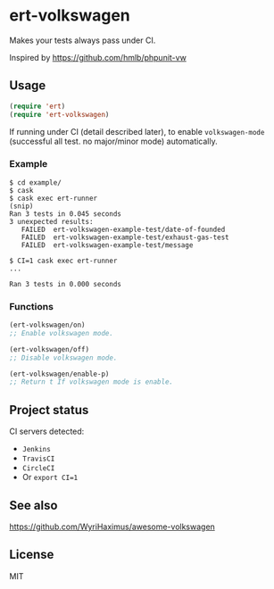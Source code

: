 ert-volkswagen
==============================

Makes your tests always pass under CI.

Inspired by https://github.com/hmlb/phpunit-vw

Usage
--------------------

```lisp
(require 'ert)
(require 'ert-volkswagen)
```

If running under CI (detail described later), to enable `volkswagen-mode` (successful all test. no major/minor mode) automatically.

### Example

```
$ cd example/
$ cask
$ cask exec ert-runner
(snip)
Ran 3 tests in 0.045 seconds
3 unexpected results:
   FAILED  ert-volkswagen-example-test/date-of-founded
   FAILED  ert-volkswagen-example-test/exhaust-gas-test
   FAILED  ert-volkswagen-example-test/message

$ CI=1 cask exec ert-runner
...

Ran 3 tests in 0.000 seconds
```

### Functions

```lisp
(ert-volkswagen/on)
;; Enable volkswagen mode.

(ert-volkswagen/off)
;; Disable volkswagen mode.

(ert-volkswagen/enable-p)
;; Return t If volkswagen mode is enable.
```

Project status
--------------------

CI servers detected:

- `Jenkins`
- `TravisCI`
- `CircleCI`
- Or `export CI=1`

See also
--------------------

https://github.com/WyriHaximus/awesome-volkswagen

License
--------------------

MIT
